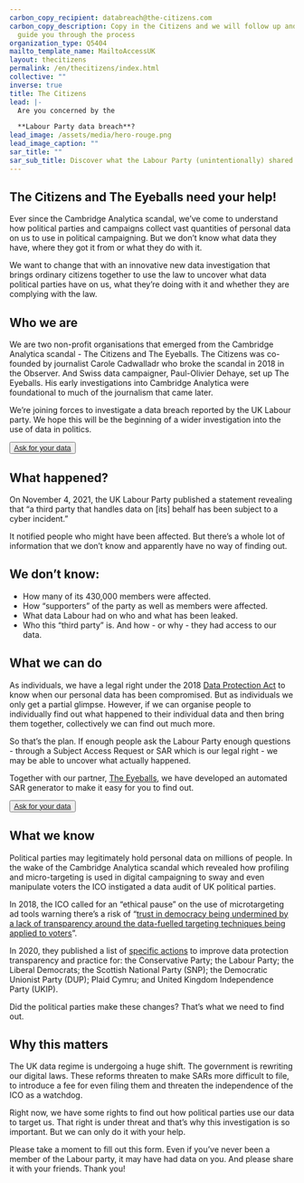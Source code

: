 ```yaml
---
carbon_copy_recipient: databreach@the-citizens.com
carbon_copy_description: Copy in the Citizens and we will follow up and help
  guide you through the process
organization_type: Q5404
mailto_template_name: MailtoAccessUK
layout: thecitizens
permalink: /en/thecitizens/index.html
collective: ""
inverse: true
title: The Citizens
lead: |-
  Are you concerned by the

  **Labour Party data breach**?
lead_image: /assets/media/hero-rouge.png
lead_image_caption: ""
sar_title: ""
sar_sub_title: Discover what the Labour Party (unintentionally) shared about you
---
```

## The Citizens and The Eyeballs need your help!

Ever since the Cambridge Analytica scandal, we’ve come to understand how political parties and campaigns collect vast quantities of personal data on us to use in political campaigning. But we don’t know what data they have, where they got it from or what they do with it. 

We want to change that with an innovative new data investigation that brings ordinary citizens together to use the law to uncover what data political parties have on us, what they’re doing with it and whether they are complying with the law.


## Who we are

We are two non-profit organisations that emerged from the Cambridge Analytica scandal - The Citizens and The Eyeballs. The Citizens was co-founded by journalist Carole Cadwalladr who broke the scandal in 2018 in the Observer. And Swiss data campaigner, Paul-Olivier Dehaye, set up The Eyeballs. His early investigations into Cambridge Analytica were foundational to much of the journalism that came later. 

We’re joining forces to investigate a data breach reported by the UK Labour party. We hope this will be the beginning of a wider investigation into the use of data in politics.

<button class="primary big">[Ask for your data](/en/thecitizens/#sar)</button>

## What happened?

On November 4, 2021, the UK Labour Party published a statement revealing that “a third party that handles data on \[its] behalf has been subject to a cyber incident.”

It notified people who might have been affected. But there’s a whole lot of information that we don’t know and apparently have no way of finding out.

## We don’t know:

* How many of its 430,000 members were affected.
* How “supporters” of the party as well as members were affected.
* What data Labour had on who and what has been leaked.
* Who this “third party” is. And how - or why - they had access to our data. 

## What we can do

As individuals, we have a legal right under the 2018 [Data Protection Act](https://www.legislation.gov.uk/ukpga/2018/12/contents/enacted) to know when our personal data has been compromised. But as individuals we only get a partial glimpse. However, if we can organise people to individually find out what happened to their individual data and then bring them together, collectively we can find out much more.


So that’s the plan. If enough people ask the Labour Party enough questions - through a Subject Access Request or SAR which is our legal right - we may be able to uncover what actually happened.

Together with our partner, [The Eyeballs](/), we have developed an automated SAR generator to make it easy for you to find out.

<button class="primary big">[Ask for your data](/en/thecitizens/#sar)</button>

## What we know

Political parties may legitimately hold personal data on millions of people. In the wake of the Cambridge Analytica scandal which revealed how profiling and micro-targeting is used in digital campaigning to sway and even manipulate voters the ICO instigated a data audit of UK political parties. 

In 2018, the ICO called for an “ethical pause” on the use of microtargeting ad tools warning there’s a risk of “[trust in democracy being undermined by a lack of transparency around the data-fuelled targeting techniques being applied to voters](https://techcrunch.com/2020/11/11/data-audit-of-uk-political-parties-finds-laundry-list-of-failings/)”. 

In 2020, they published a list of [specific actions](https://ico.org.uk/about-the-ico/news-and-events/news-and-blogs/2020/11/uk-political-parties-must-improve-data-protection-practices/) to improve data protection transparency and practice for: the Conservative Party; the Labour Party; the Liberal Democrats; the Scottish National Party (SNP); the Democratic Unionist Party (DUP); Plaid Cymru; and United Kingdom Independence Party (UKIP).


Did the political parties make these changes? That’s what we need to find out.

## Why this matters

The UK data regime is undergoing a huge shift. The government is rewriting our digital laws. These reforms threaten to make SARs more difficult to file, to introduce a fee for even filing them and threaten the independence of the ICO as a watchdog.


Right now, we have some rights to find out how political parties use our data to target us. That right is under threat and that’s why this investigation is so important. But we can only do it with your help.

Please take a moment to fill out this form. Even if you’ve never been a member of the Labour party, it may have had data on you. And please share it with your friends. Thank you!
